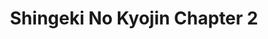 ---
layout: item

title: Shingeki No Kyojin Chapter 2
href: shingeki-no-kyojin-chapter-2
tags: shingeki-no-kyojin
chapter: 2

synopsis: Ever since he was a child, fifteen-year-old Souma Yukihira has helped his father by working as the sous chef in the restaurant his father runs and owns. Throughout the years, Souma developed a passion for entertaining his customers with his creative, skilled, and daring culinary creations. His dream is to someday own his family's restaurant as its head chef.


categories: manhua
image: /assets/images/shingeki-no-kyojin-chapter-2/00.jpg
---